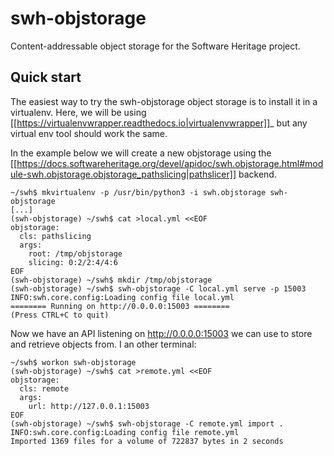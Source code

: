 swh-objstorage
==============

Content-addressable object storage for the Software Heritage project.


Quick start
-----------

The easiest way to try the swh-objstorage object storage is to install it in a
virtualenv. Here, we will be using
[[https://virtualenvwrapper.readthedocs.io|virtualenvwrapper]]_ but any virtual
env tool should work the same.

In the example below we will create a new objstorage using the
[[https://docs.softwareheritage.org/devel/apidoc/swh.objstorage.html#module-swh.objstorage.objstorage_pathslicing|pathslicer]]
backend.


```
~/swh$ mkvirtualenv -p /usr/bin/python3 -i swh.objstorage swh-objstorage
[...]
(swh-objstorage) ~/swh$ cat >local.yml <<EOF
objstorage:
  cls: pathslicing
  args:
    root: /tmp/objstorage
    slicing: 0:2/2:4/4:6
EOF
(swh-objstorage) ~/swh$ mkdir /tmp/objstorage
(swh-objstorage) ~/swh$ swh-objstorage -C local.yml serve -p 15003
INFO:swh.core.config:Loading config file local.yml
======== Running on http://0.0.0.0:15003 ========
(Press CTRL+C to quit)
```

Now we have an API listening on http://0.0.0.0:15003 we can use to store and
retrieve objects from. I an other terminal:

```
~/swh$ workon swh-objstorage
(swh-objstorage) ~/swh$ cat >remote.yml <<EOF
objstorage:
  cls: remote
  args:
    url: http://127.0.0.1:15003
EOF
(swh-objstorage) ~/swh$ swh-objstorage -C remote.yml import .
INFO:swh.core.config:Loading config file remote.yml
Imported 1369 files for a volume of 722837 bytes in 2 seconds
```
